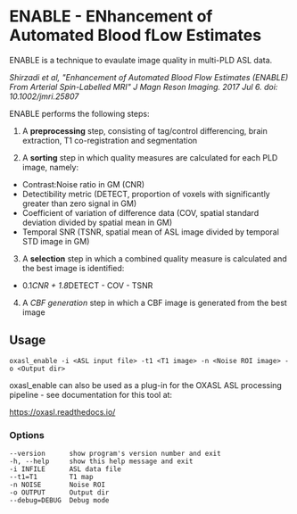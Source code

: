 # ENABLE - ENhancement of Automated Blood fLow Estimates 

ENABLE is a technique to evaulate image quality in multi-PLD ASL data. 

*Shirzadi et al, "Enhancement of Automated Blood Flow Estimates (ENABLE) From
Arterial Spin-Labelled MRI" J Magn Reson Imaging. 2017 Jul 6. doi: 10.1002/jmri.25807*

ENABLE performs the following steps:

1. A **preprocessing** step, consisting of tag/control differencing, brain 
extraction, T1 co-registration and segmentation

2. A **sorting** step in which quality measures are calculated for each 
PLD image, namely:
  - Contrast:Noise ratio in GM (CNR)
  - Detectibility metric (DETECT, proportion of voxels with significantly greater than zero signal in GM)
  - Coefficient of variation of difference data (COV, spatial standard deviation divided by spatial mean in GM)
  - Temporal SNR (TSNR, spatial mean of ASL image divided by temporal STD image in GM)

3. A **selection** step in which a combined quality measure is calculated and the best image is identified:
  - 0.1*CNR + 1.8*DETECT - COV - TSNR
 
4. A *CBF generation* step in which a CBF image is generated from the best image

## Usage

    oxasl_enable -i <ASL input file> -t1 <T1 image> -n <Noise ROI image> -o <Output dir>

oxasl_enable can also be used as a plug-in for the OXASL ASL processing pipeline - see documentation
for this tool at:

https://oxasl.readthedocs.io/

### Options

    --version      show program's version number and exit
    -h, --help     show this help message and exit
    -i INFILE      ASL data file
    --t1=T1        T1 map
    -n NOISE       Noise ROI
    -o OUTPUT      Output dir
    --debug=DEBUG  Debug mode
